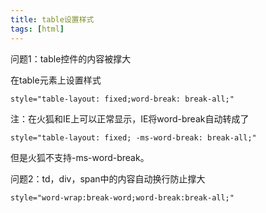 ```yaml
---
title: table设置样式
tags: [html]
---
```


问题1：table控件的内容被撑大

在table元素上设置样式

```
style="table-layout: fixed;word-break: break-all;"
```

注：在火狐和IE上可以正常显示，IE将word-break自动转成了

```
style="table-layout: fixed; -ms-word-break: break-all;"
```

但是火狐不支持-ms-word-break。

问题2：td，div，span中的内容自动换行防止撑大

```
style="word-wrap:break-word;word-break:break-all;"
```